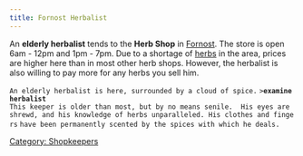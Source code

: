 ```yaml
---
title: Fornost Herbalist
---
```


An **elderly herbalist** tends to the **Herb Shop** in
[Fornost](Fornost "wikilink"). The store is open 6am - 12pm and 1pm -
7pm. Due to a shortage of [herbs](herb "wikilink") in the area, prices
are higher here than in most other herb shops. However, the herbalist is
also willing to pay more for any herbs you sell him.

`An elderly herbalist is here, surrounded by a cloud of spice.`
`>`**`examine herbalist`**
`This keeper is older than most, but by no means senile.  His eyes are `
`shrewd, and his knowledge of herbs unparalleled. His clothes and fingers`
`have been permanently scented by the spices with which he deals.`

[Category: Shopkeepers](Category:_Shopkeepers "wikilink")